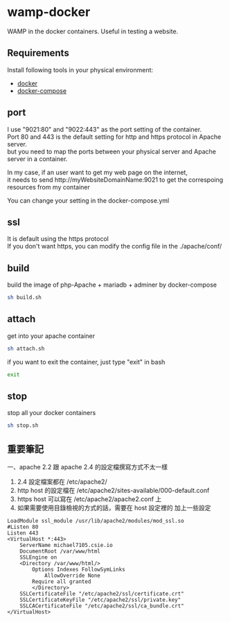 # wamp-docker
WAMP in the docker containers. Useful in testing a website.
 
## Requirements
Install following tools in your physical environment:  
- [docker](https://docs.docker.com/get-docker/)
- [docker-compose](https://docs.docker.com/compose/install/)

## port

I use "9021:80" and "9022:443" as the port setting of the container.  
Port 80 and 443 is the default setting for http and https protocol in Apache server.  
but you need to map the ports between your physical server and Apache server in a container.  
  
In my case, if an user want to get my web page on the internet,  
it needs to send http://myWebsiteDomainName:9021 to get the correspoing resources from my container  
  
You can change your setting in the docker-compose.yml

## ssl
It is default using the https protocol  
If you don't want https, you can modify the config file in the ./apache/conf/  

## build

build the image of php-Apache + mariadb + adminer by docker-compose

```bash
sh build.sh
```

## attach

get into your apache container

```bash
sh attach.sh
```

if you want to exit the container, just type "exit" in bash

```bash
exit
```

## stop

stop all your docker containers  

```bash
sh stop.sh
```


## 重要筆記  
一、apache 2.2 跟 apache 2.4 的設定檔撰寫方式不太一樣  
1. 2.4 設定檔案都在 /etc/apache2/  
2. http host 的設定檔在 /etc/apache2/sites-available/000-default.conf  
3. https host 可以寫在 /etc/apache2/apache2.conf 上  
4. 如果需要使用目錄檢視的方式的話，需要在 host 設定裡的 <directory> 加上一些設定  
```
LoadModule ssl_module /usr/lib/apache2/modules/mod_ssl.so
#Listen 80
Listen 443
<VirtualHost *:443>
	ServerName michael7105.csie.io
	DocumentRoot /var/www/html
	SSLEngine on
	<Directory /var/www/html/>
		Options Indexes FollowSymLinks
        	AllowOverride None
		Require all granted
    	</Directory>
	SSLCertificateFile "/etc/apache2/ssl/certificate.crt"
	SSLCertificateKeyFile "/etc/apache2/ssl/private.key"
	SSLCACertificateFile "/etc/apache2/ssl/ca_bundle.crt"
</VirtualHost>
```
